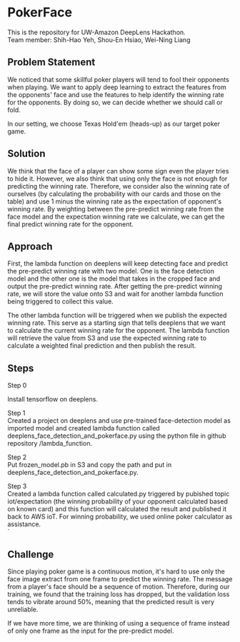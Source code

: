 # PokerFace
This is the repository for UW-Amazon DeepLens Hackathon.<br>
Team member: Shih-Hao Yeh, Shou-En Hsiao, Wei-Ning Liang

Problem Statement
---
We noticed that some skillful poker players will tend to fool their opponents when playing. We want to apply deep learning to extract the features from the opponents' face and use the features to help identify the winning rate for the opponents. By doing so, we can decide whether we should call or fold. 

In our setting, we choose Texas Hold'em (heads-up) as our target poker game.

Solution
---
We think that the face of a player can show some sign even the player tries to hide it. However, we also think that using only the face is not enough for predicting the winning rate. Therefore, we consider also the winning rate of ourselves (by calculating the probability with our cards and those on the table) and use 1 minus the winning rate as the expectation of opponent's winning rate. By weighting between the pre-predict winning rate from the face model and the expectation winning rate we calculate, we can get the final predict winning rate for the opponent.

Approach
---
First, the lambda function on deeplens will keep detecting face and predict the pre-predict winning rate with two model. One is the face detection model and the other one is the model that takes in the cropped face and output the pre-predict winning rate. After getting the pre-predict winning rate, we will store the value onto S3 and wait for another lambda function being triggered to collect this value.

The other lambda function will be triggered when we publish the expected winning rate. This serve as a starting sign that tells deeplens that we want to calculate the current winning rate for the opponent. The lambda function will retrieve the value from S3 and use the expected winning rate to calculate a weighted final prediction and then publish the result.

Steps
---
Step 0  

Install tensorflow on deeplens.<br>

Step 1  
Created a project on deeplens and use pre-trained face-detection model as imported model and created lambda function  called deeplens_face_detection_and_pokerface.py using the python file in github repository /lambda_function.  <br>

Step 2  
Put frozen_model.pb in S3 and copy the path and put in deeplens_face_detection_and_pokerface.py.<br>

Step 3  
Created a lambda function called calculated.py triggered by pubished topic iot/expectation (the winning probability of your opponent calculated based on known card) and this function will calculated the result and published it back to AWS ioT. For winning probability, we used online poker calculator as assistance.<br>`



Challenge
---
Since playing poker game is a continuous motion, it's hard to use only the face image extract from one frame to predict the winning rate. The message from a player's face should be a sequence of motion. Therefore, during our training, we found that the training loss has dropped, but the validation loss tends to vibrate around 50%, meaning that the predicted result is very unreliable.

If we have more time, we are thinking of using a sequence of frame instead of only one frame as the input for the pre-predict model.

